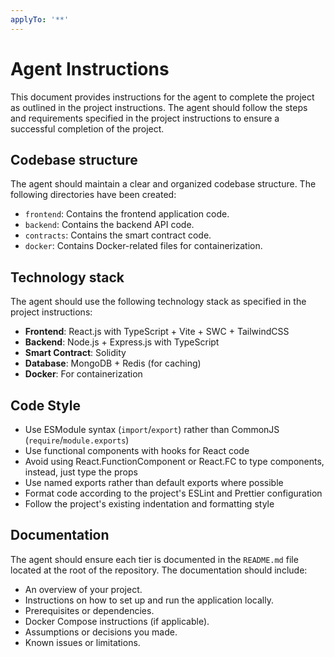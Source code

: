```yaml
---
applyTo: '**'
---
```

# Agent Instructions
This document provides instructions for the agent to complete the project as outlined in the project instructions.
The agent should follow the steps and requirements specified in the project instructions to ensure a successful completion of the project.

## Codebase structure
The agent should maintain a clear and organized codebase structure. The following directories have been created:
- `frontend`: Contains the frontend application code.
- `backend`: Contains the backend API code.
- `contracts`: Contains the smart contract code.
- `docker`: Contains Docker-related files for containerization.

## Technology stack
The agent should use the following technology stack as specified in the project instructions:
- **Frontend**: React.js with TypeScript + Vite + SWC + TailwindCSS
- **Backend**: Node.js + Express.js with TypeScript
- **Smart Contract**: Solidity
- **Database**: MongoDB + Redis (for caching)
- **Docker**: For containerization

## Code Style

- Use ESModule syntax (`import`/`export`) rather than CommonJS
  (`require`/`module.exports`)
- Use functional components with hooks for React code
- Avoid using React.FunctionComponent or React.FC to type components, instead,
  just type the props
- Use named exports rather than default exports where possible
- Format code according to the project's ESLint and Prettier configuration
- Follow the project's existing indentation and formatting style

## Documentation
The agent should ensure each tier is documented in the `README.md` file located at the root of the repository. The documentation should include:
- An overview of your project.
- Instructions on how to set up and run the application locally.
- Prerequisites or dependencies.
- Docker Compose instructions (if applicable).
- Assumptions or decisions you made.
- Known issues or limitations.